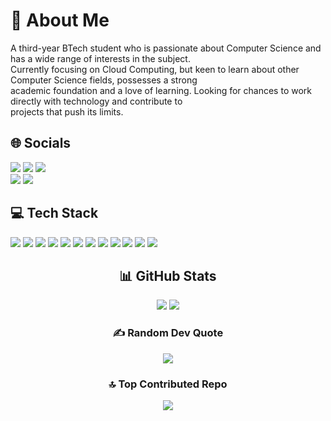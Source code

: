 # 💫 About Me  
A third-year BTech student who is passionate about Computer Science and has a wide range of interests in the subject.<br> 
Currently focusing on Cloud Computing, but keen to learn about other Computer Science fields, possesses a strong<br> 
academic foundation and a love of learning. Looking for chances to work directly with technology and contribute to<br> 
projects that push its limits.

## 🌐 Socials  
<a href="https://instagram.com/sdotc_30"><img src="https://img.shields.io/badge/Instagram-%23E4405F.svg?logo=Instagram&logoColor=white" /></a>
<a href="https://linkedin.com/in/shubh-chaturvedi-ba787a266"><img src="https://img.shields.io/badge/LinkedIn-%230077B5.svg?logo=linkedin&logoColor=white" /></a>
<a href="mailto:shubhchaturvedii@gmail.com"><img src="https://img.shields.io/badge/Email-D14836?logo=gmail&logoColor=white" /></a>  
<a href="https://leetcode.com/u/Shubh_Chaturvedi/"><img src="https://img.shields.io/badge/-LeetCode-FFA116?style=flat&logo=leetcode&logoColor=black" /></a>
<a href="https://www.naukri.com/code360/profile/a6e008dd-7fd5-4653-b780-d30f42cefb36"><img src="https://img.shields.io/badge/-Coding%20Ninjas-DD6620?style=flat&logo=codingninjas&logoColor=white" /></a>

## 💻 Tech Stack  
<img src="https://img.shields.io/badge/css3-%231572B6.svg?style=for-the-badge&logo=css3&logoColor=white" />
<img src="https://img.shields.io/badge/java-%23ED8B00.svg?style=for-the-badge&logo=openjdk&logoColor=white" />
<img src="https://img.shields.io/badge/javascript-%23323330.svg?style=for-the-badge&logo=javascript&logoColor=%23F7DF1E" />
<img src="https://img.shields.io/badge/python-3670A0?style=for-the-badge&logo=python&logoColor=ffdd54" />
<img src="https://img.shields.io/badge/html5-%23E34F26.svg?style=for-the-badge&logo=html5&logoColor=white" />
<img src="https://img.shields.io/badge/DigitalOcean-%230167ff.svg?style=for-the-badge&logo=digitalOcean&logoColor=white" />
<img src="https://img.shields.io/badge/AWS-%23FF9900.svg?style=for-the-badge&logo=amazon-aws&logoColor=white" />
<img src="https://img.shields.io/badge/Canva-%2300C4CC.svg?style=for-the-badge&logo=Canva&logoColor=white" />
<img src="https://img.shields.io/badge/Render-%2346E3B7.svg?style=for-the-badge&logo=render&logoColor=white" />
<img src="https://img.shields.io/badge/firebase-%23039BE5.svg?style=for-the-badge&logo=firebase" />
<img src="https://img.shields.io/badge/firebase-a08021?style=for-the-badge&logo=firebase&logoColor=ffcd34" />
<img src="https://img.shields.io/badge/github-%23121011.svg?style=for-the-badge&logo=github&logoColor=white" />

<div align="center">

## 📊 GitHub Stats  
<img src="https://github-readme-stats.vercel.app/api?username=sdotc30&theme=dark&hide_border=false&include_all_commits=true&count_private=false" />  
<img src="https://github-readme-stats.vercel.app/api/top-langs/?username=sdotc30&theme=dark&hide_border=false&include_all_commits=true&count_private=false&layout=compact" />

### ✍️ Random Dev Quote  
<img src="https://quotes-github-readme.vercel.app/api?type=horizontal&theme=radical" />

### 🔝 Top Contributed Repo  
<img src="https://github-contributor-stats.vercel.app/api?username=sdotc30&limit=5&theme=dark&combine_all_yearly_contributions=true" />

</div>

<!-- Proudly created with GPRM ( https://gprm.itsvg.in ) -->
